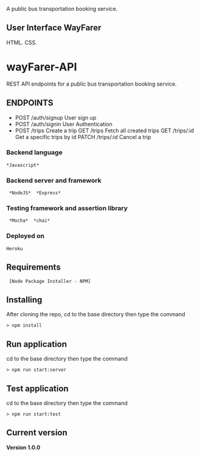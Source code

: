 A public bus transportation booking service.
## User Interface WayFarer
HTML.
CSS.


# wayFarer-API
REST API endpoints for a public bus transportation booking service.

## ENDPOINTS
* POST /auth/signup User sign up
* POST /auth/signin User Authentication
* POST /trips Create a trip
  GET /trips Fetch all created trips
  GET /trips/:id Get a specific trips by id
  PATCH /trips/:id Cancel a trip

### Backend language
```
*Javascript*
```
### Backend server and framework
```
 *NodeJS*  *Express*
 ```
### Testing framework and assertion library
```
 *Mocha*  *chai*
 ```

### Deployed on
```
Heroku
```
## Requirements
```
 [Node Package Installer - NPM]
```

## Installing
After cloning the repo, cd to the base directory then type the command
```
> npm install
```
## Run application
cd to the base directory then type the command
```
> npm run start:server
```
## Test application
cd to the base directory then type the command
```
> npm run start:test
```
## Current version

**Version 1.0.0**

